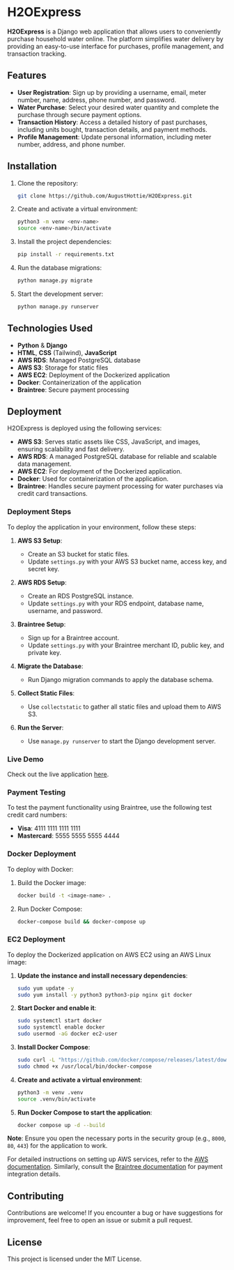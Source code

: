 # H2OExpress

**H2OExpress** is a Django web application that allows users to conveniently purchase household water online. The platform simplifies water delivery by providing an easy-to-use interface for purchases, profile management, and transaction tracking.

## Features

- **User Registration**: Sign up by providing a username, email, meter number, name, address, phone number, and password.
- **Water Purchase**: Select your desired water quantity and complete the purchase through secure payment options.
- **Transaction History**: Access a detailed history of past purchases, including units bought, transaction details, and payment methods.
- **Profile Management**: Update personal information, including meter number, address, and phone number.

## Installation

1. Clone the repository:

   ```bash
   git clone https://github.com/AugustHottie/H2OExpress.git
   ```

2. Create and activate a virtual environment:

   ```bash
   python3 -m venv <env-name>
   source <env-name>/bin/activate
   ```

3. Install the project dependencies:

   ```bash
   pip install -r requirements.txt
   ```

4. Run the database migrations:

   ```bash
   python manage.py migrate
   ```

5. Start the development server:

   ```bash
   python manage.py runserver
   ```

## Technologies Used

- **Python** & **Django**
- **HTML**, **CSS** (Tailwind), **JavaScript**
- **AWS RDS**: Managed PostgreSQL database
- **AWS S3**: Storage for static files
- **AWS EC2**: Deployment of the Dockerized application
- **Docker**: Containerization of the application
- **Braintree**: Secure payment processing

## Deployment

H2OExpress is deployed using the following services:

- **AWS S3**: Serves static assets like CSS, JavaScript, and images, ensuring scalability and fast delivery.
- **AWS RDS**: A managed PostgreSQL database for reliable and scalable data management.
- **AWS EC2**: For deployment of the Dockerized application.
- **Docker**: Used for containerization of the application.
- **Braintree**: Handles secure payment processing for water purchases via credit card transactions.

### Deployment Steps

To deploy the application in your environment, follow these steps:

1. **AWS S3 Setup**:
   - Create an S3 bucket for static files.
   - Update `settings.py` with your AWS S3 bucket name, access key, and secret key.

2. **AWS RDS Setup**:
   - Create an RDS PostgreSQL instance.
   - Update `settings.py` with your RDS endpoint, database name, username, and password.

3. **Braintree Setup**:
   - Sign up for a Braintree account.
   - Update `settings.py` with your Braintree merchant ID, public key, and private key.

4. **Migrate the Database**:
   - Run Django migration commands to apply the database schema.

5. **Collect Static Files**:
   - Use `collectstatic` to gather all static files and upload them to AWS S3.

6. **Run the Server**:
   - Use `manage.py runserver` to start the Django development server.

### Live Demo

Check out the live application [here](https://h20express.pythonanywhere.com).

### Payment Testing

To test the payment functionality using Braintree, use the following test credit card numbers:

- **Visa**: 4111 1111 1111 1111
- **Mastercard**: 5555 5555 5555 4444

### Docker Deployment

To deploy with Docker:

1. Build the Docker image:

   ```bash
   docker build -t <image-name> .
   ```

2. Run Docker Compose:

   ```bash
   docker-compose build && docker-compose up
   ```

### EC2 Deployment

To deploy the Dockerized application on AWS EC2 using an AWS Linux image:

1. **Update the instance and install necessary dependencies**:
   ```bash
   sudo yum update -y
   sudo yum install -y python3 python3-pip nginx git docker
   ```

2. **Start Docker and enable it**:
   ```bash
   sudo systemctl start docker
   sudo systemctl enable docker
   sudo usermod -aG docker ec2-user
   ```

3. **Install Docker Compose**:
   ```bash
   sudo curl -L "https://github.com/docker/compose/releases/latest/download/docker-compose-$(uname -s)-$(uname -m)" -o /usr/local/bin/docker-compose
   sudo chmod +x /usr/local/bin/docker-compose
   ```

4. **Create and activate a virtual environment**:
   ```bash
   python3 -m venv .venv
   source .venv/bin/activate
   ```

5. **Run Docker Compose to start the application**:
   ```bash
   docker compose up -d --build
   ```

**Note**: Ensure you open the necessary ports in the security group (e.g., `8000`, `80`, `443`) for the application to work.

For detailed instructions on setting up AWS services, refer to the [AWS documentation](https://docs.aws.amazon.com/). Similarly, consult the [Braintree documentation](https://support.checkfront.com/hc/en-us/articles/115004847353-Setting-up-Braintree-Direct-as-your-Checkfront-payment-provider) for payment integration details.

## Contributing

Contributions are welcome! If you encounter a bug or have suggestions for improvement, feel free to open an issue or submit a pull request.

## License

This project is licensed under the MIT License.
